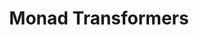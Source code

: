 ---
title: Monad Transformers
url-video: http://vimeo.com/73648150
authors:
- Tony Morris
type: presentation
tags:
- monad transformers
doHaskell-type: video lecture
dohaskell-year: 2013
---